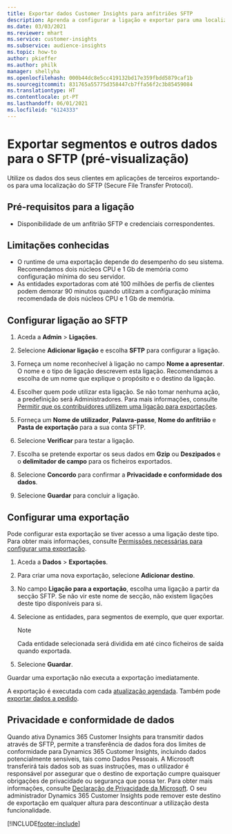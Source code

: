 ```yaml
---
title: Exportar dados Customer Insights para anfitriões SFTP
description: Aprenda a configurar a ligação e exportar para uma localização SFTP.
ms.date: 03/03/2021
ms.reviewer: mhart
ms.service: customer-insights
ms.subservice: audience-insights
ms.topic: how-to
author: pkieffer
ms.author: philk
manager: shellyha
ms.openlocfilehash: 000b44dc8e5cc419132bd17e359fbdd5879caf1b
ms.sourcegitcommit: 831765a55775d358447cb7ffa56f2c3b85459084
ms.translationtype: HT
ms.contentlocale: pt-PT
ms.lasthandoff: 06/01/2021
ms.locfileid: "6124333"
---
```

# <a name="export-segments-and-other-data-to-sftp-preview"></a>Exportar segmentos e outros dados para o SFTP (pré-visualização)

Utilize os dados dos seus clientes em aplicações de terceiros exportando-os para uma localização do SFTP (Secure File Transfer Protocol).

## <a name="prerequisites-for-connection"></a>Pré-requisitos para a ligação

- Disponibilidade de um anfitrião SFTP e credenciais correspondentes.

## <a name="known-limitations"></a>Limitações conhecidas

- O runtime de uma exportação depende do desempenho do seu sistema. Recomendamos dois núcleos CPU e 1 Gb de memória como configuração mínima do seu servidor. 
- As entidades exportadoras com até 100 milhões de perfis de clientes podem demorar 90 minutos quando utilizam a configuração mínima recomendada de dois núcleos CPU e 1 Gb de memória. 

## <a name="set-up-connection-to-sftp"></a>Configurar ligação ao SFTP

1. Aceda a **Admin** > **Ligações**.

1. Selecione **Adicionar ligação** e escolha **SFTP** para configurar a ligação.

1. Forneça um nome reconhecível à ligação no campo **Nome a apresentar**. O nome e o tipo de ligação descrevem esta ligação. Recomendamos a escolha de um nome que explique o propósito e o destino da ligação.

1. Escolher quem pode utilizar esta ligação. Se não tomar nenhuma ação, a predefinição será Administradores. Para mais informações, consulte [Permitir que os contribuidores utilizem uma ligação para exportações](connections.md#allow-contributors-to-use-a-connection-for-exports).

1. Forneça um **Nome de utilizador**, **Palavra-passe**, **Nome do anfitrião** e **Pasta de exportação** para a sua conta SFTP.

1. Selecione **Verificar** para testar a ligação.

1. Escolha se pretende exportar os seus dados em **Gzip** ou **Deszipados** e o **delimitador de campo** para os ficheiros exportados.

1. Selecione **Concordo** para confirmar a **Privacidade e conformidade dos dados**.

1. Selecione **Guardar** para concluir a ligação.

## <a name="configure-an-export"></a>Configurar uma exportação

Pode configurar esta exportação se tiver acesso a uma ligação deste tipo. Para obter mais informações, consulte [Permissões necessárias para configurar uma exportação](export-destinations.md#set-up-a-new-export).

1. Aceda a **Dados** > **Exportações**.

1. Para criar uma nova exportação, selecione **Adicionar destino**.

1. No campo **Ligação para a exportação**, escolha uma ligação a partir da secção SFTP. Se não vir este nome de secção, não existem ligações deste tipo disponíveis para si.

1. Selecione as entidades, para segmentos de exemplo, que quer exportar.

   > [!NOTE]
   > Cada entidade selecionada será dividida em até cinco ficheiros de saída quando exportada. 

1. Selecione **Guardar**.

Guardar uma exportação não executa a exportação imediatamente.

A exportação é executada com cada [atualização agendada](system.md#schedule-tab). Também pode [exportar dados a pedido](export-destinations.md#run-exports-on-demand). 

## <a name="data-privacy-and-compliance"></a>Privacidade e conformidade de dados

Quando ativa Dynamics 365 Customer Insights para transmitir dados através de SFTP, permite a transferência de dados fora dos limites de conformidade para Dynamics 365 Customer Insights, incluindo dados potencialmente sensíveis, tais como Dados Pessoais. A Microsoft transferirá tais dados sob as suas instruções, mas o utilizador é responsável por assegurar que o destino de exportação cumpre quaisquer obrigações de privacidade ou segurança que possa ter. Para obter mais informações, consulte [Declaração de Privacidade da Microsoft](https://go.microsoft.com/fwlink/?linkid=396732).
O seu administrador Dynamics 365 Customer Insights pode remover este destino de exportação em qualquer altura para descontinuar a utilização desta funcionalidade.

[!INCLUDE[footer-include](../includes/footer-banner.md)]

